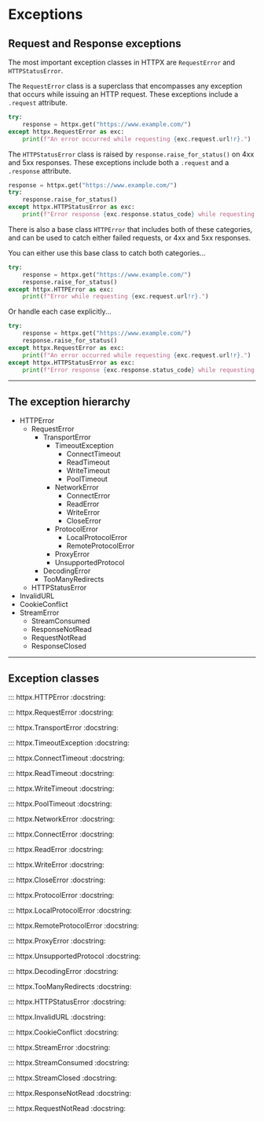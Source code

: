 # Exceptions

## Request and Response exceptions

The most important exception classes in HTTPX are `RequestError` and `HTTPStatusError`.

The `RequestError` class is a superclass that encompasses any exception that occurs
while issuing an HTTP request. These exceptions include a `.request` attribute.

```python
try:
    response = httpx.get("https://www.example.com/")
except httpx.RequestError as exc:
    print(f"An error occurred while requesting {exc.request.url!r}.")
```

The `HTTPStatusError` class is raised by `response.raise_for_status()` on 4xx and 5xx responses.
These exceptions include both a `.request` and a `.response` attribute.

```python
response = httpx.get("https://www.example.com/")
try:
    response.raise_for_status()
except httpx.HTTPStatusError as exc:
    print(f"Error response {exc.response.status_code} while requesting {exc.request.url!r}.")
```

There is also a base class `HTTPError` that includes both of these categories, and can be used
to catch either failed requests, or 4xx and 5xx responses.

You can either use this base class to catch both categories...

```python
try:
    response = httpx.get("https://www.example.com/")
    response.raise_for_status()
except httpx.HTTPError as exc:
    print(f"Error while requesting {exc.request.url!r}.")
```

Or handle each case explicitly...

```python
try:
    response = httpx.get("https://www.example.com/")
    response.raise_for_status()
except httpx.RequestError as exc:
    print(f"An error occurred while requesting {exc.request.url!r}.")
except httpx.HTTPStatusError as exc:
    print(f"Error response {exc.response.status_code} while requesting {exc.request.url!r}.")
```

---

## The exception hierarchy

* HTTPError
    * RequestError
        * TransportError
            * TimeoutException
                * ConnectTimeout
                * ReadTimeout
                * WriteTimeout
                * PoolTimeout
            * NetworkError
                * ConnectError
                * ReadError
                * WriteError
                * CloseError
            * ProtocolError
                * LocalProtocolError
                * RemoteProtocolError
            * ProxyError
            * UnsupportedProtocol
        * DecodingError
        * TooManyRedirects
    * HTTPStatusError
* InvalidURL
* CookieConflict
* StreamError
    * StreamConsumed
    * ResponseNotRead
    * RequestNotRead
    * ResponseClosed

---

## Exception classes

::: httpx.HTTPError
    :docstring:

::: httpx.RequestError
    :docstring:

::: httpx.TransportError
    :docstring:

::: httpx.TimeoutException
    :docstring:

::: httpx.ConnectTimeout
    :docstring:

::: httpx.ReadTimeout
    :docstring:

::: httpx.WriteTimeout
    :docstring:

::: httpx.PoolTimeout
    :docstring:

::: httpx.NetworkError
    :docstring:

::: httpx.ConnectError
    :docstring:

::: httpx.ReadError
    :docstring:

::: httpx.WriteError
    :docstring:

::: httpx.CloseError
    :docstring:

::: httpx.ProtocolError
    :docstring:

::: httpx.LocalProtocolError
    :docstring:

::: httpx.RemoteProtocolError
    :docstring:

::: httpx.ProxyError
    :docstring:

::: httpx.UnsupportedProtocol
    :docstring:

::: httpx.DecodingError
    :docstring:

::: httpx.TooManyRedirects
    :docstring:

::: httpx.HTTPStatusError
    :docstring:

::: httpx.InvalidURL
    :docstring:

::: httpx.CookieConflict
    :docstring:

::: httpx.StreamError
    :docstring:

::: httpx.StreamConsumed
    :docstring:

::: httpx.StreamClosed
    :docstring:

::: httpx.ResponseNotRead
    :docstring:

::: httpx.RequestNotRead
    :docstring:
